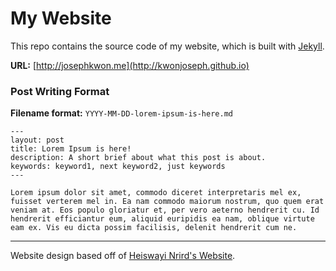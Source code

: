 # My Website

This repo contains the source code of my website, which is built with [Jekyll](http://jekyllrb.com/).

**URL:** [http://josephkwon.me](http://kwonjoseph.github.io)

### Post Writing Format

**Filename format:** `YYYY-MM-DD-lorem-ipsum-is-here.md`

```
---
layout: post
title: Lorem Ipsum is here!
description: A short brief about what this post is about.
keywords: keyword1, next keyword2, just keywords
---

Lorem ipsum dolor sit amet, commodo diceret interpretaris mel ex, fuisset verterem mel in. Ea nam commodo maiorum nostrum, quo quem erat veniam at. Eos populo gloriatur et, per vero aeterno hendrerit cu. Id hendrerit efficiantur eum, aliquid euripidis ea nam, oblique virtute eam ex. Vis eu dicta possim facilisis, delenit hendrerit cum ne.
```

---
Website design based off of [Heiswayi Nrird's Website](http://heiswayi.github.io).
